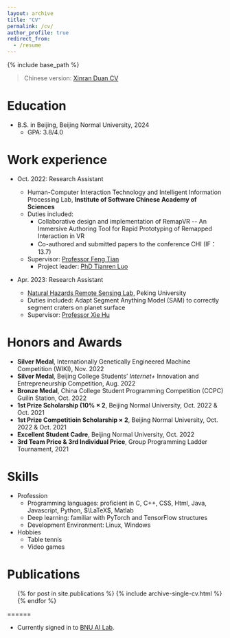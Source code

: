 ```yaml
---
layout: archive
title: "CV"
permalink: /cv/
author_profile: true
redirect_from:
  - /resume
---
```


{% include base_path %}

> Chinese version: [Xinran Duan CV](http://kong-johnny.github.io/files/自我介绍.pdf)

Education
======
* B.S. in Beijing, Beijing Normal University, 2024
  * GPA: 3.8/4.0


Work experience
======
* Oct. 2022: Research Assistant
  * Human-Computer Interaction Technology and Intelligent Information Processing Lab, **Institute of Software Chinese Academy of Sciences**
  * Duties included: 
    * Collaborative design and implementation of RemapVR -- An Immersive Authoring Tool for Rapid Prototyping of Remapped Interaction in VR
    * Co-authored and submitted papers to the conference CHI (IF：13.7)
  * Supervisor: [Professor Feng Tian](https://people.ucas.ac.cn/~fengt)
    * Project leader: [PhD Tianren Luo](https://scholar.google.cz/citations?user=AltFe_0AAAAJ&hl=cs&oi=ao)

* Apr. 2023: Research Assistant
  * [Natural Hazards Remote Sensing Lab](https://gsprs-pku.github.io/), Peking University
  * Duties included: Adapt Segment Anything Model (SAM) to correctly segment craters on planet surface
  * Supervisor: [Professor Xie Hu](https://sites.google.com/site/xiehusar/)

Honors and Awards
======
* **Silver Medal**, Internationally Genetically Engineered Machine Competition (WIKI), Nov. 2022
* **Silver Medal**, Beijing College Students’ *Internet+* Innovation and Entrepreneurship Competition, Aug. 2022
* **Bronze Medal**, China College Student Programming Competition (CCPC) Guilin Station, Oct. 2022
* **1st Prize Scholarship (10% $\times$ 2**, Beijing Normal University, Oct. 2022 & Oct. 2021
* **1st Prize Competitioin Scholarship $\times$ 2**, Beijing Normal University, Oct. 2022 & Oct. 2021
* **Excellent Student Cadre**, Beijing Normal University, Oct. 2022
* **3rd Team Price & 3rd Individual Price**, Group Programming Ladder Tournament, 2021
  
Skills
======
* Profession
  * Programming languages: proficient in C, C++, CSS, Html, Java, Javascript, Python, $\LaTeX$, Matlab
  * Deep learning: familiar with PyTorch and TensorFlow structures
  * Development Environment: Linux, Windows
* Hobbies
  * Table tennis
  * Video games

Publications
======
  <ul>{% for post in site.publications %}
    {% include archive-single-cv.html %}
  {% endfor %}</ul>
  
<!-- Talks
======
  <ul>{% for post in site.talks %}
    {% include archive-single-talk-cv.html %}
  {% endfor %}</ul> -->
  
<!-- Teaching
======
  <ul>{% for post in site.teaching %}
    {% include archive-single-cv.html %}
  {% endfor %}</ul>
  
Service and leadership -->
======
* Currently signed in to [BNU AI Lab](https://vmcl.bnu.edu.cn/).
